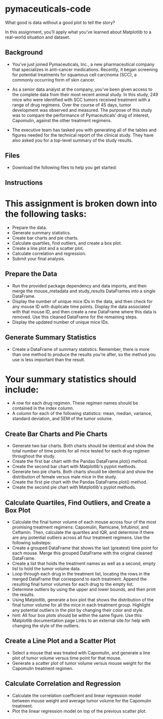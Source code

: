 # pymaceuticals-code
 
What good is data without a good plot to tell the story?

In this assignment, you’ll apply what you've learned about Matplotlib to a real-world situation and dataset.

## Background
- You've just joined Pymaceuticals, Inc., a new pharmaceutical company that specializes in anti-cancer medications. Recently, it began screening for potential treatments for squamous cell carcinoma (SCC), a commonly occurring form of skin cancer.

- As a senior data analyst at the company, you've been given access to the complete data from their most recent animal study. In this study, 249 mice who were identified with SCC tumors received treatment with a range of drug regimens. Over the course of 45 days, tumor development was observed and measured. The purpose of this study was to compare the performance of Pymaceuticals’ drug of interest, Capomulin, against the other treatment regimens.

- The executive team has tasked you with generating all of the tables and figures needed for the technical report of the clinical study. They have also asked you for a top-level summary of the study results.

## Files
- Download the following files to help you get started:

## Instructions
# This assignment is broken down into the following tasks:
- Prepare the data.
- Generate summary statistics.
- Create bar charts and pie charts.
- Calculate quartiles, find outliers, and create a box plot.
- Create a line plot and a scatter plot.
- Calculate correlation and regression.
- Submit your final analysis.

## Prepare the Data
- Run the provided package dependency and data imports, and then merge the mouse_metadata and study_results DataFrames into a single DataFrame.
- Display the number of unique mice IDs in the data, and then check for any mouse ID with duplicate time points. Display the data associated with that mouse ID, and then create a new DataFrame where this data is removed. Use this cleaned DataFrame for the remaining steps.
- Display the updated number of unique mice IDs.

## Generate Summary Statistics
- Create a DataFrame of summary statistics. Remember, there is more than one method to produce the results you're after, so the method you use is less important than the result.

# Your summary statistics should include:
- A row for each drug regimen. These regimen names should be contained in the index column.
- A column for each of the following statistics: mean, median, variance, standard deviation, and SEM of the tumor volume.

## Create Bar Charts and Pie Charts
- Generate two bar charts. Both charts should be identical and show the total number of time points for all mice tested for each drug regimen throughout the study.
- Create the first bar chart with the Pandas DataFrame.plot() method.
- Create the second bar chart with Matplotlib's pyplot methods.
- Generate two pie charts. Both charts should be identical and show the distribution of female versus male mice in the study.
- Create the first pie chart with the Pandas DataFrame.plot() method.
- Create the second pie chart with Matplotlib's pyplot methods.

## Calculate Quartiles, Find Outliers, and Create a Box Plot
- Calculate the final tumor volume of each mouse across four of the most promising treatment regimens: Capomulin, Ramicane, Infubinol, and Ceftamin. Then, calculate the quartiles and IQR, and determine if there are any potential outliers across all four treatment regimens. Use the following substeps:
- Create a grouped DataFrame that shows the last (greatest) time point for each mouse. Merge this grouped DataFrame with the original cleaned DataFrame.
- Create a list that holds the treatment names as well as a second, empty list to hold the tumor volume data.
- Loop through each drug in the treatment list, locating the rows in the merged DataFrame that correspond to each treatment. Append the resulting final tumor volumes for each drug to the empty list.
- Determine outliers by using the upper and lower bounds, and then print the results.
- Using Matplotlib, generate a box plot that shows the distribution of the final tumor volume for all the mice in each treatment group. Highlight any potential outliers in the plot by changing their color and style.
- hint: All four box plots should be within the same figure. Use this Matplotlib documentation page Links to an external site.for help with changing the style of the outliers.

## Create a Line Plot and a Scatter Plot
- Select a mouse that was treated with Capomulin, and generate a line plot of tumor volume versus time point for that mouse.
- Generate a scatter plot of tumor volume versus mouse weight for the Capomulin treatment regimen.

## Calculate Correlation and Regression
- Calculate the correlation coefficient and linear regression model between mouse weight and average tumor volume for the Capomulin treatment.
- Plot the linear regression model on top of the previous scatter plot.
